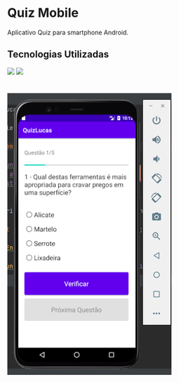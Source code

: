# Quiz Mobile
 Aplicativo Quiz para smartphone Android.
 
 ## Tecnologias Utilizadas

[<img src="https://img.shields.io/badge/Android-3DDC84?style=for-the-badge&logo=android&logoColor=white" />](https://developer.android.com/studio)
[<img src="https://img.shields.io/badge/Java-ED8B00?style=for-the-badge&logo=java&logoColor=white" />](https://openjdk.org/)
 
<h1 align="left">
    <img src="https://github.com/LucasEPaduam/QuizMobile/blob/main/Tela%20do%20Quiz.PNG?raw=true "/> 
</h1>

